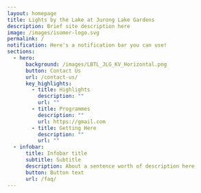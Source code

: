 ```yaml
---
layout: homepage
title: Lights by the Lake at Jurong Lake Gardens
description: Brief site description here
image: /images/isomer-logo.svg
permalink: /
notification: Here's a notification bar you can use!
sections:
  - hero:
      background: /images/LBTL_JLG_KV_Horizontal.png
      button: Contact Us
      url: /contact-us/
      key_highlights:
        - title: Highlights
          description: ""
          url: ""
        - title: Programmes
          description: ""
          url: https://gmail.com
        - title: Getting Here
          description: ""
          url: ""
  - infobar:
      title: Infobar title
      subtitle: Subtitle
      description: About a sentence worth of description here
      button: Button text
      url: /faq/
---
```

